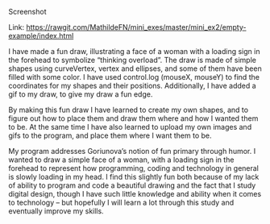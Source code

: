 Screenshot

Link: https://rawgit.com/MathildeFN/mini_exes/master/mini_ex2/empty-example/index.html


I have made a fun draw, illustrating a face of a woman with a loading sign in the forehead to symbolize “thinking overload”. The draw is made of simple shapes using curveVertex, vertex and ellipses, and some of them have been filled with some color. I have used control.log (mouseX, mouseY) to find the coordinates for my shapes and their positions. Additionally, I have added a gif to my draw, to give my draw a fun edge. 

By making this fun draw I have learned to create my own shapes, and to figure out how to place them and draw them where and how I wanted them to be. At the same time I have also learned to upload my own images and gifs to the program, and place them where I want them to be. 

My program addresses Goriunova’s notion of fun primary through humor. I wanted to draw a simple face of a woman, with a loading sign in the forehead to represent how programming, coding and technology in general is slowly loading in my head.  I find this slightly fun both because of my lack of ability to program and code a beautiful drawing and the fact that I study digital design, though I have such little knowledge and ability when it comes to technology – but hopefully I will learn a lot through this study and eventually improve my skills. 
